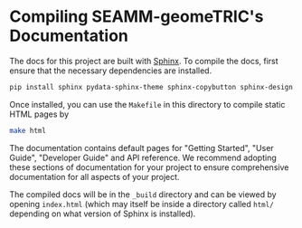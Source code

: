 # Compiling SEAMM-geomeTRIC's Documentation

The docs for this project are built with [Sphinx](http://www.sphinx-doc.org/en/master/).
To compile the docs, first ensure that the necessary dependencies are installed.


```bash
pip install sphinx pydata-sphinx-theme sphinx-copybutton sphinx-design
```


Once installed, you can use the `Makefile` in this directory to compile static HTML pages by
```bash
make html
```

The documentation contains default pages for "Getting Started", "User Guide", "Developer Guide" and API reference. 
We recommend adopting these sections of documentation for your project to ensure comprehensive documentation for all aspects of your project.

The compiled docs will be in the `_build` directory and can be viewed by opening `index.html` (which may itself 
be inside a directory called `html/` depending on what version of Sphinx is installed).

